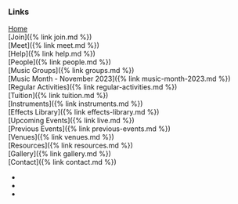 ### Links

[Home](/)<br/>
[Join]({% link join.md %})<br/>
[Meet]({% link meet.md %})<br/>
[Help]({% link help.md %})<br/>
[People]({% link people.md %})<br/>
[Music Groups]({% link groups.md %})<br/>
[Music Month - November 2023]({% link music-month-2023.md %})<br/>
[Regular Activities]({% link regular-activities.md %})<br/>
[Tuition]({% link tuition.md %})<br/>
[Instruments]({% link instruments.md %})<br/>
[Effects Library]({% link effects-library.md %})<br/>
[Upcoming Events]({% link live.md %})<br/>
[Previous Events]({% link previous-events.md %})<br/>
[Venues]({% link venues.md %})<br/>
[Resources]({% link resources.md %})<br/>
[Gallery]({% link gallery.md %})<br/>
[Contact]({% link contact.md %})<br/>
<!--[Bingley Music Town on Facebook<i class="fa fa-external-link" aria-hidden="true"></i>](https://facebook.com/bingleymusictown){:target="_blank" rel="noopener noreferrer"}-->

<div class="icons">
    <ul>
        <li><a href="https://twitter.com/bingleymusic" title="Find us on Twitter"><i class="fa fa-twitter"></i></a></li>
        <li><a href="https://facebook.com/bingleymusictown" title="Find us on Facebook"><i class="fa fa-facebook"></i></a></li>
        <li><a href="https://instagram.com/bingleymusictown" title="Find us on Instagram"><i class="fa fa-instagram"></i></a></li>
    </ul>
</div>
 